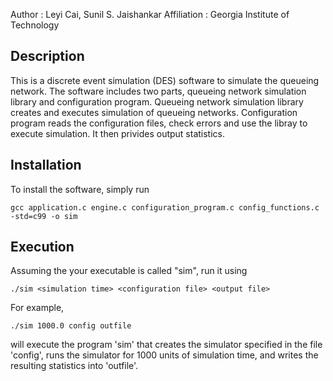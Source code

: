 Author          : Leyi Cai, Sunil S. Jaishankar
Affiliation     : Georgia Institute of Technology


Description
-------------
This is a discrete event simulation (DES) software to simulate the queueing network.
The software includes two parts, queueing network simulation library and configuration program.
Queueing network simulation library creates and executes simulation of queueing networks.
Configuration program reads the configuration files, check errors and use the libray to execute simulation. It then privides output statistics.

Installation
------------

To install the software, simply run

    gcc application.c engine.c configuration_program.c config_functions.c -std=c99 -o sim


Execution
-----------

Assuming the your executable is called "sim", run it using

    ./sim <simulation time> <configuration file> <output file>

For example,

    ./sim 1000.0 config outfile 
will execute the program 'sim' that creates the simulator specified in the file 'config', runs the simulator for 1000 units of simulation time, and writes the resulting statistics into 'outfile'. 